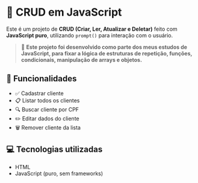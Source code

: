 # 📝 CRUD em JavaScript

Este é um projeto de **CRUD (Criar, Ler, Atualizar e Deletar)** feito com **JavaScript puro**, utilizando `prompt()` para interação com o usuário. 

> 🎯 **Este projeto foi desenvolvido como parte dos meus estudos de **JavaScript**, para fixar a lógica de estruturas de repetição, funções, condicionais, manipulação de arrays e objetos.**

## 🚀 Funcionalidades

- ✅ Cadastrar cliente  
- 📋 Listar todos os clientes  
- 🔍 Buscar cliente por CPF  
- ✏️ Editar dados do cliente  
- 🗑️ Remover cliente da lista  

## 💻 Tecnologias utilizadas

- HTML  
- JavaScript (puro, sem frameworks)  

